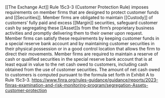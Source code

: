 
[[The Exchange Act]] Rule 15c3-3 (Customer Protection Rule) imposes requirements on member firms that are designed to protect customer funds and [[Securities]]. Member firms are obligated to maintain [[Custody]] of customers’ fully paid and excess [[Margin]] securities, safeguard customer cash by segregating these [[Asset]]s from the firm’s proprietary business activities and promptly delivering them to their owner upon request. Member firms can satisfy these requirements by keeping customer funds in a special reserve bank account and by maintaining customer securities in their physical possession or in a good control location that allows the firm to direct their movements. Member firms are required to maintain a reserve of cash or qualified securities in the special reserve bank account that is at least equal in value to the net cash owed to customers, including cash obtained from the use of customer securities. The amount of net cash owed to customers is computed pursuant to the formula set forth in Exhibit A to Rule 15c3-3.
https://www.finra.org/rules-guidance/guidance/reports/2023-finras-examination-and-risk-monitoring-program/segregation-Assets-customer-protection